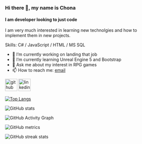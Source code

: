 ### Hi there 👋, my name is Chona
#### I am developer looking to just code
I am very much interested in learning new technolgies and how to implement them in new projects.

Skills: C# / JavaScript / HTML / MS SQL

- 🔭 I’m currently working on landing that job 
- 🌱 I’m currently learning Unreal Engine 5 and Bootstrap 
- 💬 Ask me about my interest in RPG games 
- 📫 How to reach me: [email](mailto:chonajvr@gmail.com) 


[<img src='https://cdn.jsdelivr.net/npm/simple-icons@3.0.1/icons/github.svg' alt='github' height='40'>](https://github.com/aikonaza)  [<img src='https://cdn.jsdelivr.net/npm/simple-icons@3.0.1/icons/linkedin.svg' alt='linkedin' height='40'>](https://www.linkedin.com/in/chona-janse-van-rensburg-910410190//)  

[![Top Langs](https://github-readme-stats.vercel.app/api/top-langs/?username=aikonaza)](https://github.com/anuraghazra/github-readme-stats)

![GitHub stats](https://github-readme-stats.vercel.app/api?username=aikonaza&show_icons=true&count_private=true)  

![GitHub Activity Graph](https://activity-graph.herokuapp.com/graph?username=aikonaza)  

![GitHub metrics](https://metrics.lecoq.io/aikonaza)  

![GitHub streak stats](https://github-readme-streak-stats.herokuapp.com/?user=aikonaza)  



<!---
AikonaZA/AikonaZA is a ✨ special ✨ repository because its `README.md` (this file) appears on your GitHub profile.
You can click the Preview link to take a look at your changes.
--->
